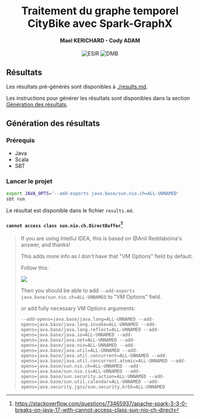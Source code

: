 <h1 align="center">Traitement du graphe temporel CityBike avec Spark-GraphX</h1>
<h4 align="center">Mael KERICHARD - Cody ADAM</h4>
<p align="center">
   <img src="https://img.shields.io/badge/-ESIR-orange" alt="ESIR">
   <img src="https://img.shields.io/badge/-DMB-red" alt="DMB">
</p>


## Résultats

Les résultats pré-générés sont disponibles à [./results.md](results.md).

Les instructions pour générer les résultats sont disponibles dans la section [Génération des résultats](#génération-des-résultats).

## Génération des résultats
 
### Prérequis

- Java
- Scala
- SBT

### Lancer le projet

```bash
export JAVA_OPTS='--add-exports java.base/sun.nio.ch=ALL-UNNAMED'
sbt run
```

Le résultat est disponible dans le fichier `results.md`.


#### `cannot access class sun.nio.ch.DirectBuffer`[^1]

> If you are using IntelliJ IDEA, this is based on @Anil Reddaboina's answer, and thanks!
> 
> This adds more info as I don't have that "VM Options" field by default.
> 
> Follow this:
> 
> ![](https://i.stack.imgur.com/1DYAA.png)
> 
> Then you should be able to add `--add-exports java.base/sun.nio.ch=ALL-UNNAMED` to "VM Options" field.
> 
> or add fully necessary VM Options arguments:
> 
> ```
> --add-opens=java.base/java.lang=ALL-UNNAMED --add-opens=java.base/java.lang.invoke=ALL-UNNAMED --add-opens=java.base/java.lang.reflect=ALL-UNNAMED --add-opens=java.base/java.io=ALL-UNNAMED --add-opens=java.base/java.net=ALL-UNNAMED --add-opens=java.base/java.nio=ALL-UNNAMED --add-opens=java.base/java.util=ALL-UNNAMED --add-opens=java.base/java.util.concurrent=ALL-UNNAMED --add-opens=java.base/java.util.concurrent.atomic=ALL-UNNAMED --add-opens=java.base/sun.nio.ch=ALL-UNNAMED --add-opens=java.base/sun.nio.cs=ALL-UNNAMED --add-opens=java.base/sun.security.action=ALL-UNNAMED --add-opens=java.base/sun.util.calendar=ALL-UNNAMED --add-opens=java.security.jgss/sun.security.krb5=ALL-UNNAMED
> ```

[^1]: https://stackoverflow.com/questions/73465937/apache-spark-3-3-0-breaks-on-java-17-with-cannot-access-class-sun-nio-ch-direct
